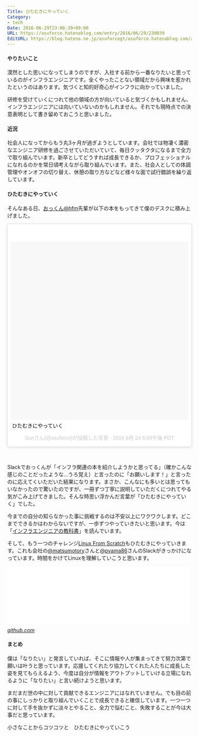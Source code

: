 ```yaml
---
Title: ひたむきにやっていく
Category:
- tech
Date: 2016-06-29T23:00:39+09:00
URL: https://asuforce.hatenablog.com/entry/2016/06/29/230039
EditURL: https://blog.hatena.ne.jp/asuforcegt/asuforce.hatenablog.com/atom/entry/6653812171403235110
---
```


<h4>やりたいこと</h4>
<p>漠然とした思いになってしまうのですが、入社する前から一番なりたいと思っているのがインフラエンジニアです。全くやったことない領域だから興味を惹かれたというのはあります。気づくと知的好奇心がインフラに向かっていました。</p>
<p>研修を受けていくにつれて他の領域の方が向いていると気づくかもしれません、インフラエンジニアには向いていないのかもしれません。それでも現時点での決意表明として書き留めておこうと思いました。</p>
<h4>近況</h4>
<p>社会人になってからもう丸3ヶ月が過ぎようとしています。会社では物凄く濃密なエンジニア研修を過ごさせていただいていて、毎日クッタクタになるまで全力で取り組んでいます。新卒としてどうすれば成長できるか、プロフェッショナルになれるのかを常日頃考えながら取り組んでいます。また、社会人としての体調管理やオンオフの切り替え、休憩の取り方などなど様々な面で試行錯誤を繰り返しています。</p>
<h4>ひたむきにやっていく</h4>
<p>そんなある日、<a href="https://twitter.com/hfm">おっくん@hfm</a>先輩が以下の本をもってきて僕のデスクに積み上げました。</p>
<blockquote class="instagram-media" style="background: #FFF; border: 0; border-radius: 3px; box-shadow: 0 0 1px 0 rgba(0,0,0,0.5),0 1px 10px 0 rgba(0,0,0,0.15); margin: 1px; max-width: 658px; padding: 0; width: calc(100% - 2px);" data-instgrm-captioned="" data-instgrm-version="7">
<div style="padding: 8px;">
<div style="background: #F8F8F8; line-height: 0; margin-top: 40px; padding: 50.0% 0; text-align: center; width: 100%;"> </div>
<p style="margin: 8px 0 0 0; padding: 0 4px;"><a style="color: #000; font-family: Arial,sans-serif; font-size: 14px; font-style: normal; font-weight: normal; line-height: 17px; text-decoration: none; word-wrap: break-word;" href="https://www.instagram.com/p/BHDvkUjht-Q/" target="_blank">ひたむきにやっていく</a></p>
<p style="color: #c9c8cd; font-family: Arial,sans-serif; font-size: 14px; line-height: 17px; margin-bottom: 0; margin-top: 8px; overflow: hidden; padding: 8px 0 7px; text-align: center; text-overflow: ellipsis; white-space: nowrap;">Sunさん(@asuforce)が投稿した写真 - <time style="font-family: Arial,sans-serif; font-size: 14px; line-height: 17px;" datetime="2016-06-25T01:09:23+00:00">2016 6月 24 6:09午後 PDT</time></p>
</div>
</blockquote>
<script src="//platform.instagram.com/en_US/embeds.js" async="" defer="defer"></script>
<p> </p>
<p>Slackでおっくんが「インフラ関連の本を紹介しようかと思ってる」（確かこんな感じのことだったような...うろ覚え）と言ったのに「お願いします！」と言ったのに応えてくいただいた結果になります。まさか、こんなにも多いとは思ってもいなかったので驚いたのですが、一冊ずつ丁寧に説明していただくにつれてやる気がこみ上げてきました。そんな時思い浮かんだ言葉が「ひたむきにやっていく」でした。</p>
<p>今までの自分の知らなかった事に挑戦するのは不安以上にワクワクします。どこまでできるかはわからないですが、一歩ずつやっていきたいと思います。今は「<a href="http://d.hatena.ne.jp/asin/4863541333/hatena-blog-22">インフラエンジニアの教科書</a>」を読んでいます。</p>
<p>そして、もう一つのチャレンジ<a href="http://lfsbookja.osdn.jp/7.9.ja/index.html">Linux From Scratch</a>もひたむきにやっていきます。これも会社の<a href="https://twitter.com/matsumotory">@matsumotory</a>さんと<a href="https://twitter.com/pyama86">@pyama86</a>さんのSlackがきっかけになっています。時間をかけてLinuxを理解していこうと思います。</p>
<p><iframe class="embed-card embed-webcard" style="display: block; width: 100%; height: 155px; max-width: 500px; margin: 10px 0px;" title="Asuforce/linux_from_scratch" src="//hatenablog-parts.com/embed?url=https%3A%2F%2Fgithub.com%2FAsuforce%2Flinux_from_scratch" frameborder="0" scrolling="no"></iframe><cite class="hatena-citation"><a href="https://github.com/Asuforce/linux_from_scratch">github.com</a></cite></p>
<h4>まとめ</h4>
<p>僕は「なりたい」と発言していれば、そこに情報や人が集まってきて努力次第で願いは叶うと思っています。応援してくれたり協力してくれた人たちに成長した姿を見てもらえるよう、今度は自分が情報をアウトプットしていける立場になれるように「なりたい」と言い続けようと思います。</p>
<p>まだまだ世の中に対して貢献できるエンジニアにはなれていません。でも目の前の事にしっかりと取り組んでいくことで成長できると確信しています。一つ一つに対して手を抜かずに淡々とやること、全力で悩むこと、失敗することが今は大事だと思っています。</p>
<p>小さなことからコツコツと　ひたむきにやっていこう</p>
